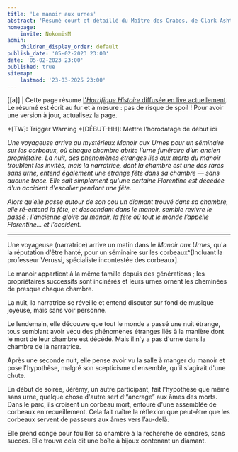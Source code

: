 ```yaml
---
title: 'Le manoir aux urnes'
abstract: 'Résumé court et détaillé du Maître des Crabes, de Clark Ashton Smith !'
homepage:
    invite: NokomisM
admin:
    children_display_order: default
publish_date: '05-02-2023 23:00'
date: '05-02-2023 23:00'
published: true
sitemap:
    lastmod: '23-03-2025 23:00'
---
```


[[a]]
| Cette page résume [l'_Horrifique Histoire_ diffusée en live actuellement](https://www.twitch.tv/vchabrette). Le résumé est écrit au fur et à mesure : pas de risque de spoil ! Pour avoir une version à jour, actualisez la page.

*[TW]: Trigger Warning
*[DÉBUT-HH]: Mettre l'horodatage de début ici

_Une voyageuse arrive au mystérieux Manoir aux Urnes pour un séminaire sur les corbeaux, où chaque chambre abrite l’urne funéraire d’un ancien propriétaire. La nuit, des phénomènes étranges liés aux morts du manoir troublent les invités, mais la narratrice, dont la chambre est une des rares sans urne, entend également une étrange fête dans sa chambre — sans aucune trace. Elle sait simplement qu'une certaine Florentine est décédée d'un accident d'escalier pendant une fête._

_Alors qu'elle passe autour de son cou un diamant trouvé dans sa chambre, elle ré-entend la fête, et descendant dans le manoir, semble revivre le passé : l'ancienne gloire du manoir, la fête où tout le monde l’appelle Florentine… et l’accident._

---

Une voyageuse (narratrice) arrive un matin dans le _Manoir aux Urnes_, qu'a la réputation d'être hanté, pour un séminaire sur les corbeaux^[Incluant la professeur Verussi, spécialiste incontestée des corbeaux].

Le manoir appartient à la même famille depuis des générations ; les propriétaires successifs sont incinérés et leurs urnes ornent les cheminées de presque chaque chambre.

La nuit, la narratrice se réveille et entend discuter sur fond de musique joyeuse, mais sans voir personne.

Le lendemain, elle découvre que tout le monde a passé une nuit étrange, tous semblant avoir vécu des phénomènes étranges liés à la manière dont le mort de leur chambre est décédé. Mais il n'y a pas d'urne dans la chambre de la narratrice.

Après une seconde nuit, elle pense avoir vu la salle à manger du manoir et pose l'hypothèse, malgré son scepticisme d'ensemble, qu'il s'agirait d'une chute.

En début de soirée, Jérémy, un autre participant, fait l'hypothèse que même sans urne, quelque chose d'autre sert d‘“ancrage” aux âmes des morts. Dans le parc, ils croisent un corbeau mort, entouré d'une assemblée de corbeaux en recueillement. Cela fait naître la réflexion que peut-être que les corbeaux servent de passeurs aux âmes vers l’au-delà.

Elle prend congé pour fouiller sa chambre à la recherche de cendres, sans succès. Elle trouva cela dit une boîte à bijoux contenant un diamant.